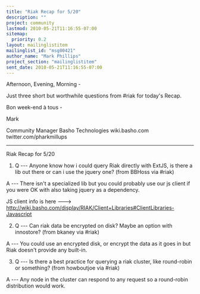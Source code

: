 ```yaml
---
title: "Riak Recap for 5/20"
description: ""
project: community
lastmod: 2010-05-21T11:16:55-07:00
sitemap:
  priority: 0.2
layout: mailinglistitem
mailinglist_id: "msg00421"
author_name: "Mark Phillips"
project_section: "mailinglistitem"
sent_date: 2010-05-21T11:16:55-07:00
---
```



Afternoon, Evening, Morning -

Just three short but worthwhile questions from #riak for today's Recap.

Bon week-end à tous -

Mark

Community Manager
Basho Technologies
wiki.basho.com
twitter.com/pharkmillups

------

Riak Recap for 5/20


1) Q --- Anyone know how i could query Riak directly with ExtJS, is
there a lib out there or can i use the jquery one? (from BBHoss via
#riak)

 A --- There isn't a specialized lib but you could probably use our
js client if you were OK with also taking jquery as a dependency.

 JS client info is here ---&gt;
http://wiki.basho.com/display/RIAK/Client+Libraries#ClientLibraries-Javascript

2) Q --- Can riak data be encrypted on disk? Maybe an option with
innostore? (from bkaney via #riak)

 A --- You could use an encrypted disk, or encrypt the data as it
goes in but Riak doesn't provide any built-in.

3) Q --- Is there a best practice for querying a riak cluster, like
round-robin or something? (from howboutjoe via #riak)

 A --- Any node in the cluster can respond to any request so a
round-robin distribution would work.

